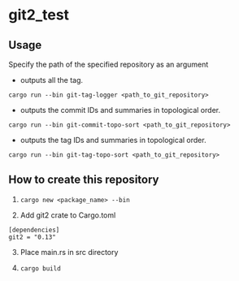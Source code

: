 # git2_test


## Usage 
 Specify the path of the specified repository as an argument

- outputs all the tag.
```
cargo run --bin git-tag-logger <path_to_git_repository>
```

- outputs the commit IDs and summaries in topological order.
```
cargo run --bin git-commit-topo-sort <path_to_git_repository>
```

- outputs the tag IDs and summaries in topological order.
```
cargo run --bin git-tag-topo-sort <path_to_git_repository>
```


## How to create this repository

1. `cargo new <package_name> --bin`

2. Add git2 crate to Cargo.toml
  ```
  [dependencies]
  git2 = "0.13"
  ```

3. Place main.rs in src directory

4. `cargo build`
